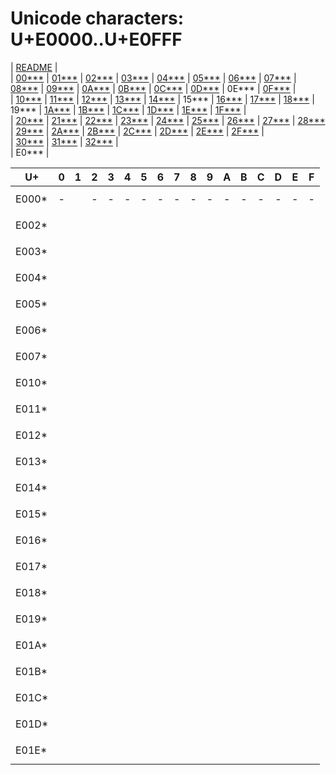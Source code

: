 # Unicode characters: U+E0000..U+E0FFF

| [README](README.md) |\
| [00\*\*\*](00xxx.md) | [01\*\*\*](01xxx.md) | [02\*\*\*](02xxx.md) | [03\*\*\*](03xxx.md) | [04\*\*\*](04xxx.md) | [05\*\*\*](05xxx.md) | [06\*\*\*](06xxx.md) | [07\*\*\*](07xxx.md) | [08\*\*\*](08xxx.md) | [09\*\*\*](09xxx.md) | [0A\*\*\*](0Axxx.md) | [0B\*\*\*](0Bxxx.md) | [0C\*\*\*](0Cxxx.md) | [0D\*\*\*](0Dxxx.md) | 0E\*\*\* | [0F\*\*\*](0Fxxx.md) |\
| [10\*\*\*](10xxx.md) | [11\*\*\*](11xxx.md) | [12\*\*\*](12xxx.md) | [13\*\*\*](13xxx.md) | [14\*\*\*](14xxx.md) | 15\*\*\* | [16\*\*\*](16xxx.md) | [17\*\*\*](17xxx.md) | [18\*\*\*](18xxx.md) | 19\*\*\* | [1A\*\*\*](1Axxx.md) | [1B\*\*\*](1Bxxx.md) | [1C\*\*\*](1Cxxx.md) | [1D\*\*\*](1Dxxx.md) | [1E\*\*\*](1Exxx.md) | [1F\*\*\*](1Fxxx.md) |\
| [20\*\*\*](20xxx.md) | [21\*\*\*](21xxx.md) | [22\*\*\*](22xxx.md) | [23\*\*\*](23xxx.md) | [24\*\*\*](24xxx.md) | [25\*\*\*](25xxx.md) | [26\*\*\*](26xxx.md) | [27\*\*\*](27xxx.md) | [28\*\*\*](28xxx.md) | [29\*\*\*](29xxx.md) | [2A\*\*\*](2Axxx.md) | [2B\*\*\*](2Bxxx.md) | [2C\*\*\*](2Cxxx.md) | [2D\*\*\*](2Dxxx.md) | [2E\*\*\*](2Exxx.md) | [2F\*\*\*](2Fxxx.md) |\
| [30\*\*\*](30xxx.md) | [31\*\*\*](31xxx.md) | [32\*\*\*](32xxx.md) |\
| E0\*\*\* |

| U+ | 0 | 1 | 2 | 3 | 4 | 5 | 6 | 7 | 8 | 9 | A | B | C | D | E | F |
| - | :-: | :-: | :-: | :-: | :-: | :-: | :-: | :-: | :-: | :-: | :-: | :-: | :-: | :-: | :-: | :-: |
| E000\* | <span id="E0000" title="U+E0000 (not assigned)">-</span> | <span id="E0001" title="U+E0001 LANGUAGE TAG, Cf">`󠀁`<br>󠀁</span> | <span id="E0002" title="U+E0002 (not assigned)">-</span> | <span id="E0003" title="U+E0003 (not assigned)">-</span> | <span id="E0004" title="U+E0004 (not assigned)">-</span> | <span id="E0005" title="U+E0005 (not assigned)">-</span> | <span id="E0006" title="U+E0006 (not assigned)">-</span> | <span id="E0007" title="U+E0007 (not assigned)">-</span> | <span id="E0008" title="U+E0008 (not assigned)">-</span> | <span id="E0009" title="U+E0009 (not assigned)">-</span> | <span id="E000A" title="U+E000A (not assigned)">-</span> | <span id="E000B" title="U+E000B (not assigned)">-</span> | <span id="E000C" title="U+E000C (not assigned)">-</span> | <span id="E000D" title="U+E000D (not assigned)">-</span> | <span id="E000E" title="U+E000E (not assigned)">-</span> | <span id="E000F" title="U+E000F (not assigned)">-</span> |
| E002\* | <span id="E0020" title="U+E0020 TAG SPACE, Cf">`󠀠`<br>󠀠</span> | <span id="E0021" title="U+E0021 TAG EXCLAMATION MARK, Cf">`󠀡`<br>󠀡</span> | <span id="E0022" title="U+E0022 TAG QUOTATION MARK, Cf">`󠀢`<br>󠀢</span> | <span id="E0023" title="U+E0023 TAG NUMBER SIGN, Cf">`󠀣`<br>󠀣</span> | <span id="E0024" title="U+E0024 TAG DOLLAR SIGN, Cf">`󠀤`<br>󠀤</span> | <span id="E0025" title="U+E0025 TAG PERCENT SIGN, Cf">`󠀥`<br>󠀥</span> | <span id="E0026" title="U+E0026 TAG AMPERSAND, Cf">`󠀦`<br>󠀦</span> | <span id="E0027" title="U+E0027 TAG APOSTROPHE, Cf">`󠀧`<br>󠀧</span> | <span id="E0028" title="U+E0028 TAG LEFT PARENTHESIS, Cf">`󠀨`<br>󠀨</span> | <span id="E0029" title="U+E0029 TAG RIGHT PARENTHESIS, Cf">`󠀩`<br>󠀩</span> | <span id="E002A" title="U+E002A TAG ASTERISK, Cf">`󠀪`<br>󠀪</span> | <span id="E002B" title="U+E002B TAG PLUS SIGN, Cf">`󠀫`<br>󠀫</span> | <span id="E002C" title="U+E002C TAG COMMA, Cf">`󠀬`<br>󠀬</span> | <span id="E002D" title="U+E002D TAG HYPHEN-MINUS, Cf">`󠀭`<br>󠀭</span> | <span id="E002E" title="U+E002E TAG FULL STOP, Cf">`󠀮`<br>󠀮</span> | <span id="E002F" title="U+E002F TAG SOLIDUS, Cf">`󠀯`<br>󠀯</span> |
| E003\* | <span id="E0030" title="U+E0030 TAG DIGIT ZERO, Cf">`󠀰`<br>󠀰</span> | <span id="E0031" title="U+E0031 TAG DIGIT ONE, Cf">`󠀱`<br>󠀱</span> | <span id="E0032" title="U+E0032 TAG DIGIT TWO, Cf">`󠀲`<br>󠀲</span> | <span id="E0033" title="U+E0033 TAG DIGIT THREE, Cf">`󠀳`<br>󠀳</span> | <span id="E0034" title="U+E0034 TAG DIGIT FOUR, Cf">`󠀴`<br>󠀴</span> | <span id="E0035" title="U+E0035 TAG DIGIT FIVE, Cf">`󠀵`<br>󠀵</span> | <span id="E0036" title="U+E0036 TAG DIGIT SIX, Cf">`󠀶`<br>󠀶</span> | <span id="E0037" title="U+E0037 TAG DIGIT SEVEN, Cf">`󠀷`<br>󠀷</span> | <span id="E0038" title="U+E0038 TAG DIGIT EIGHT, Cf">`󠀸`<br>󠀸</span> | <span id="E0039" title="U+E0039 TAG DIGIT NINE, Cf">`󠀹`<br>󠀹</span> | <span id="E003A" title="U+E003A TAG COLON, Cf">`󠀺`<br>󠀺</span> | <span id="E003B" title="U+E003B TAG SEMICOLON, Cf">`󠀻`<br>󠀻</span> | <span id="E003C" title="U+E003C TAG LESS-THAN SIGN, Cf">`󠀼`<br>󠀼</span> | <span id="E003D" title="U+E003D TAG EQUALS SIGN, Cf">`󠀽`<br>󠀽</span> | <span id="E003E" title="U+E003E TAG GREATER-THAN SIGN, Cf">`󠀾`<br>󠀾</span> | <span id="E003F" title="U+E003F TAG QUESTION MARK, Cf">`󠀿`<br>󠀿</span> |
| E004\* | <span id="E0040" title="U+E0040 TAG COMMERCIAL AT, Cf">`󠁀`<br>󠁀</span> | <span id="E0041" title="U+E0041 TAG LATIN CAPITAL LETTER A, Cf">`󠁁`<br>󠁁</span> | <span id="E0042" title="U+E0042 TAG LATIN CAPITAL LETTER B, Cf">`󠁂`<br>󠁂</span> | <span id="E0043" title="U+E0043 TAG LATIN CAPITAL LETTER C, Cf">`󠁃`<br>󠁃</span> | <span id="E0044" title="U+E0044 TAG LATIN CAPITAL LETTER D, Cf">`󠁄`<br>󠁄</span> | <span id="E0045" title="U+E0045 TAG LATIN CAPITAL LETTER E, Cf">`󠁅`<br>󠁅</span> | <span id="E0046" title="U+E0046 TAG LATIN CAPITAL LETTER F, Cf">`󠁆`<br>󠁆</span> | <span id="E0047" title="U+E0047 TAG LATIN CAPITAL LETTER G, Cf">`󠁇`<br>󠁇</span> | <span id="E0048" title="U+E0048 TAG LATIN CAPITAL LETTER H, Cf">`󠁈`<br>󠁈</span> | <span id="E0049" title="U+E0049 TAG LATIN CAPITAL LETTER I, Cf">`󠁉`<br>󠁉</span> | <span id="E004A" title="U+E004A TAG LATIN CAPITAL LETTER J, Cf">`󠁊`<br>󠁊</span> | <span id="E004B" title="U+E004B TAG LATIN CAPITAL LETTER K, Cf">`󠁋`<br>󠁋</span> | <span id="E004C" title="U+E004C TAG LATIN CAPITAL LETTER L, Cf">`󠁌`<br>󠁌</span> | <span id="E004D" title="U+E004D TAG LATIN CAPITAL LETTER M, Cf">`󠁍`<br>󠁍</span> | <span id="E004E" title="U+E004E TAG LATIN CAPITAL LETTER N, Cf">`󠁎`<br>󠁎</span> | <span id="E004F" title="U+E004F TAG LATIN CAPITAL LETTER O, Cf">`󠁏`<br>󠁏</span> |
| E005\* | <span id="E0050" title="U+E0050 TAG LATIN CAPITAL LETTER P, Cf">`󠁐`<br>󠁐</span> | <span id="E0051" title="U+E0051 TAG LATIN CAPITAL LETTER Q, Cf">`󠁑`<br>󠁑</span> | <span id="E0052" title="U+E0052 TAG LATIN CAPITAL LETTER R, Cf">`󠁒`<br>󠁒</span> | <span id="E0053" title="U+E0053 TAG LATIN CAPITAL LETTER S, Cf">`󠁓`<br>󠁓</span> | <span id="E0054" title="U+E0054 TAG LATIN CAPITAL LETTER T, Cf">`󠁔`<br>󠁔</span> | <span id="E0055" title="U+E0055 TAG LATIN CAPITAL LETTER U, Cf">`󠁕`<br>󠁕</span> | <span id="E0056" title="U+E0056 TAG LATIN CAPITAL LETTER V, Cf">`󠁖`<br>󠁖</span> | <span id="E0057" title="U+E0057 TAG LATIN CAPITAL LETTER W, Cf">`󠁗`<br>󠁗</span> | <span id="E0058" title="U+E0058 TAG LATIN CAPITAL LETTER X, Cf">`󠁘`<br>󠁘</span> | <span id="E0059" title="U+E0059 TAG LATIN CAPITAL LETTER Y, Cf">`󠁙`<br>󠁙</span> | <span id="E005A" title="U+E005A TAG LATIN CAPITAL LETTER Z, Cf">`󠁚`<br>󠁚</span> | <span id="E005B" title="U+E005B TAG LEFT SQUARE BRACKET, Cf">`󠁛`<br>󠁛</span> | <span id="E005C" title="U+E005C TAG REVERSE SOLIDUS, Cf">`󠁜`<br>󠁜</span> | <span id="E005D" title="U+E005D TAG RIGHT SQUARE BRACKET, Cf">`󠁝`<br>󠁝</span> | <span id="E005E" title="U+E005E TAG CIRCUMFLEX ACCENT, Cf">`󠁞`<br>󠁞</span> | <span id="E005F" title="U+E005F TAG LOW LINE, Cf">`󠁟`<br>󠁟</span> |
| E006\* | <span id="E0060" title="U+E0060 TAG GRAVE ACCENT, Cf">`󠁠`<br>󠁠</span> | <span id="E0061" title="U+E0061 TAG LATIN SMALL LETTER A, Cf">`󠁡`<br>󠁡</span> | <span id="E0062" title="U+E0062 TAG LATIN SMALL LETTER B, Cf">`󠁢`<br>󠁢</span> | <span id="E0063" title="U+E0063 TAG LATIN SMALL LETTER C, Cf">`󠁣`<br>󠁣</span> | <span id="E0064" title="U+E0064 TAG LATIN SMALL LETTER D, Cf">`󠁤`<br>󠁤</span> | <span id="E0065" title="U+E0065 TAG LATIN SMALL LETTER E, Cf">`󠁥`<br>󠁥</span> | <span id="E0066" title="U+E0066 TAG LATIN SMALL LETTER F, Cf">`󠁦`<br>󠁦</span> | <span id="E0067" title="U+E0067 TAG LATIN SMALL LETTER G, Cf">`󠁧`<br>󠁧</span> | <span id="E0068" title="U+E0068 TAG LATIN SMALL LETTER H, Cf">`󠁨`<br>󠁨</span> | <span id="E0069" title="U+E0069 TAG LATIN SMALL LETTER I, Cf">`󠁩`<br>󠁩</span> | <span id="E006A" title="U+E006A TAG LATIN SMALL LETTER J, Cf">`󠁪`<br>󠁪</span> | <span id="E006B" title="U+E006B TAG LATIN SMALL LETTER K, Cf">`󠁫`<br>󠁫</span> | <span id="E006C" title="U+E006C TAG LATIN SMALL LETTER L, Cf">`󠁬`<br>󠁬</span> | <span id="E006D" title="U+E006D TAG LATIN SMALL LETTER M, Cf">`󠁭`<br>󠁭</span> | <span id="E006E" title="U+E006E TAG LATIN SMALL LETTER N, Cf">`󠁮`<br>󠁮</span> | <span id="E006F" title="U+E006F TAG LATIN SMALL LETTER O, Cf">`󠁯`<br>󠁯</span> |
| E007\* | <span id="E0070" title="U+E0070 TAG LATIN SMALL LETTER P, Cf">`󠁰`<br>󠁰</span> | <span id="E0071" title="U+E0071 TAG LATIN SMALL LETTER Q, Cf">`󠁱`<br>󠁱</span> | <span id="E0072" title="U+E0072 TAG LATIN SMALL LETTER R, Cf">`󠁲`<br>󠁲</span> | <span id="E0073" title="U+E0073 TAG LATIN SMALL LETTER S, Cf">`󠁳`<br>󠁳</span> | <span id="E0074" title="U+E0074 TAG LATIN SMALL LETTER T, Cf">`󠁴`<br>󠁴</span> | <span id="E0075" title="U+E0075 TAG LATIN SMALL LETTER U, Cf">`󠁵`<br>󠁵</span> | <span id="E0076" title="U+E0076 TAG LATIN SMALL LETTER V, Cf">`󠁶`<br>󠁶</span> | <span id="E0077" title="U+E0077 TAG LATIN SMALL LETTER W, Cf">`󠁷`<br>󠁷</span> | <span id="E0078" title="U+E0078 TAG LATIN SMALL LETTER X, Cf">`󠁸`<br>󠁸</span> | <span id="E0079" title="U+E0079 TAG LATIN SMALL LETTER Y, Cf">`󠁹`<br>󠁹</span> | <span id="E007A" title="U+E007A TAG LATIN SMALL LETTER Z, Cf">`󠁺`<br>󠁺</span> | <span id="E007B" title="U+E007B TAG LEFT CURLY BRACKET, Cf">`󠁻`<br>󠁻</span> | <span id="E007C" title="U+E007C TAG VERTICAL LINE, Cf">`󠁼`<br>󠁼</span> | <span id="E007D" title="U+E007D TAG RIGHT CURLY BRACKET, Cf">`󠁽`<br>󠁽</span> | <span id="E007E" title="U+E007E TAG TILDE, Cf">`󠁾`<br>󠁾</span> | <span id="E007F" title="U+E007F CANCEL TAG, Cf">`󠁿`<br>󠁿</span> |
| E010\* | <span id="E0100" title="U+E0100 VARIATION SELECTOR-17, Mn">`󠄀`<br>󠄀</span> | <span id="E0101" title="U+E0101 VARIATION SELECTOR-18, Mn">`󠄁`<br>󠄁</span> | <span id="E0102" title="U+E0102 VARIATION SELECTOR-19, Mn">`󠄂`<br>󠄂</span> | <span id="E0103" title="U+E0103 VARIATION SELECTOR-20, Mn">`󠄃`<br>󠄃</span> | <span id="E0104" title="U+E0104 VARIATION SELECTOR-21, Mn">`󠄄`<br>󠄄</span> | <span id="E0105" title="U+E0105 VARIATION SELECTOR-22, Mn">`󠄅`<br>󠄅</span> | <span id="E0106" title="U+E0106 VARIATION SELECTOR-23, Mn">`󠄆`<br>󠄆</span> | <span id="E0107" title="U+E0107 VARIATION SELECTOR-24, Mn">`󠄇`<br>󠄇</span> | <span id="E0108" title="U+E0108 VARIATION SELECTOR-25, Mn">`󠄈`<br>󠄈</span> | <span id="E0109" title="U+E0109 VARIATION SELECTOR-26, Mn">`󠄉`<br>󠄉</span> | <span id="E010A" title="U+E010A VARIATION SELECTOR-27, Mn">`󠄊`<br>󠄊</span> | <span id="E010B" title="U+E010B VARIATION SELECTOR-28, Mn">`󠄋`<br>󠄋</span> | <span id="E010C" title="U+E010C VARIATION SELECTOR-29, Mn">`󠄌`<br>󠄌</span> | <span id="E010D" title="U+E010D VARIATION SELECTOR-30, Mn">`󠄍`<br>󠄍</span> | <span id="E010E" title="U+E010E VARIATION SELECTOR-31, Mn">`󠄎`<br>󠄎</span> | <span id="E010F" title="U+E010F VARIATION SELECTOR-32, Mn">`󠄏`<br>󠄏</span> |
| E011\* | <span id="E0110" title="U+E0110 VARIATION SELECTOR-33, Mn">`󠄐`<br>󠄐</span> | <span id="E0111" title="U+E0111 VARIATION SELECTOR-34, Mn">`󠄑`<br>󠄑</span> | <span id="E0112" title="U+E0112 VARIATION SELECTOR-35, Mn">`󠄒`<br>󠄒</span> | <span id="E0113" title="U+E0113 VARIATION SELECTOR-36, Mn">`󠄓`<br>󠄓</span> | <span id="E0114" title="U+E0114 VARIATION SELECTOR-37, Mn">`󠄔`<br>󠄔</span> | <span id="E0115" title="U+E0115 VARIATION SELECTOR-38, Mn">`󠄕`<br>󠄕</span> | <span id="E0116" title="U+E0116 VARIATION SELECTOR-39, Mn">`󠄖`<br>󠄖</span> | <span id="E0117" title="U+E0117 VARIATION SELECTOR-40, Mn">`󠄗`<br>󠄗</span> | <span id="E0118" title="U+E0118 VARIATION SELECTOR-41, Mn">`󠄘`<br>󠄘</span> | <span id="E0119" title="U+E0119 VARIATION SELECTOR-42, Mn">`󠄙`<br>󠄙</span> | <span id="E011A" title="U+E011A VARIATION SELECTOR-43, Mn">`󠄚`<br>󠄚</span> | <span id="E011B" title="U+E011B VARIATION SELECTOR-44, Mn">`󠄛`<br>󠄛</span> | <span id="E011C" title="U+E011C VARIATION SELECTOR-45, Mn">`󠄜`<br>󠄜</span> | <span id="E011D" title="U+E011D VARIATION SELECTOR-46, Mn">`󠄝`<br>󠄝</span> | <span id="E011E" title="U+E011E VARIATION SELECTOR-47, Mn">`󠄞`<br>󠄞</span> | <span id="E011F" title="U+E011F VARIATION SELECTOR-48, Mn">`󠄟`<br>󠄟</span> |
| E012\* | <span id="E0120" title="U+E0120 VARIATION SELECTOR-49, Mn">`󠄠`<br>󠄠</span> | <span id="E0121" title="U+E0121 VARIATION SELECTOR-50, Mn">`󠄡`<br>󠄡</span> | <span id="E0122" title="U+E0122 VARIATION SELECTOR-51, Mn">`󠄢`<br>󠄢</span> | <span id="E0123" title="U+E0123 VARIATION SELECTOR-52, Mn">`󠄣`<br>󠄣</span> | <span id="E0124" title="U+E0124 VARIATION SELECTOR-53, Mn">`󠄤`<br>󠄤</span> | <span id="E0125" title="U+E0125 VARIATION SELECTOR-54, Mn">`󠄥`<br>󠄥</span> | <span id="E0126" title="U+E0126 VARIATION SELECTOR-55, Mn">`󠄦`<br>󠄦</span> | <span id="E0127" title="U+E0127 VARIATION SELECTOR-56, Mn">`󠄧`<br>󠄧</span> | <span id="E0128" title="U+E0128 VARIATION SELECTOR-57, Mn">`󠄨`<br>󠄨</span> | <span id="E0129" title="U+E0129 VARIATION SELECTOR-58, Mn">`󠄩`<br>󠄩</span> | <span id="E012A" title="U+E012A VARIATION SELECTOR-59, Mn">`󠄪`<br>󠄪</span> | <span id="E012B" title="U+E012B VARIATION SELECTOR-60, Mn">`󠄫`<br>󠄫</span> | <span id="E012C" title="U+E012C VARIATION SELECTOR-61, Mn">`󠄬`<br>󠄬</span> | <span id="E012D" title="U+E012D VARIATION SELECTOR-62, Mn">`󠄭`<br>󠄭</span> | <span id="E012E" title="U+E012E VARIATION SELECTOR-63, Mn">`󠄮`<br>󠄮</span> | <span id="E012F" title="U+E012F VARIATION SELECTOR-64, Mn">`󠄯`<br>󠄯</span> |
| E013\* | <span id="E0130" title="U+E0130 VARIATION SELECTOR-65, Mn">`󠄰`<br>󠄰</span> | <span id="E0131" title="U+E0131 VARIATION SELECTOR-66, Mn">`󠄱`<br>󠄱</span> | <span id="E0132" title="U+E0132 VARIATION SELECTOR-67, Mn">`󠄲`<br>󠄲</span> | <span id="E0133" title="U+E0133 VARIATION SELECTOR-68, Mn">`󠄳`<br>󠄳</span> | <span id="E0134" title="U+E0134 VARIATION SELECTOR-69, Mn">`󠄴`<br>󠄴</span> | <span id="E0135" title="U+E0135 VARIATION SELECTOR-70, Mn">`󠄵`<br>󠄵</span> | <span id="E0136" title="U+E0136 VARIATION SELECTOR-71, Mn">`󠄶`<br>󠄶</span> | <span id="E0137" title="U+E0137 VARIATION SELECTOR-72, Mn">`󠄷`<br>󠄷</span> | <span id="E0138" title="U+E0138 VARIATION SELECTOR-73, Mn">`󠄸`<br>󠄸</span> | <span id="E0139" title="U+E0139 VARIATION SELECTOR-74, Mn">`󠄹`<br>󠄹</span> | <span id="E013A" title="U+E013A VARIATION SELECTOR-75, Mn">`󠄺`<br>󠄺</span> | <span id="E013B" title="U+E013B VARIATION SELECTOR-76, Mn">`󠄻`<br>󠄻</span> | <span id="E013C" title="U+E013C VARIATION SELECTOR-77, Mn">`󠄼`<br>󠄼</span> | <span id="E013D" title="U+E013D VARIATION SELECTOR-78, Mn">`󠄽`<br>󠄽</span> | <span id="E013E" title="U+E013E VARIATION SELECTOR-79, Mn">`󠄾`<br>󠄾</span> | <span id="E013F" title="U+E013F VARIATION SELECTOR-80, Mn">`󠄿`<br>󠄿</span> |
| E014\* | <span id="E0140" title="U+E0140 VARIATION SELECTOR-81, Mn">`󠅀`<br>󠅀</span> | <span id="E0141" title="U+E0141 VARIATION SELECTOR-82, Mn">`󠅁`<br>󠅁</span> | <span id="E0142" title="U+E0142 VARIATION SELECTOR-83, Mn">`󠅂`<br>󠅂</span> | <span id="E0143" title="U+E0143 VARIATION SELECTOR-84, Mn">`󠅃`<br>󠅃</span> | <span id="E0144" title="U+E0144 VARIATION SELECTOR-85, Mn">`󠅄`<br>󠅄</span> | <span id="E0145" title="U+E0145 VARIATION SELECTOR-86, Mn">`󠅅`<br>󠅅</span> | <span id="E0146" title="U+E0146 VARIATION SELECTOR-87, Mn">`󠅆`<br>󠅆</span> | <span id="E0147" title="U+E0147 VARIATION SELECTOR-88, Mn">`󠅇`<br>󠅇</span> | <span id="E0148" title="U+E0148 VARIATION SELECTOR-89, Mn">`󠅈`<br>󠅈</span> | <span id="E0149" title="U+E0149 VARIATION SELECTOR-90, Mn">`󠅉`<br>󠅉</span> | <span id="E014A" title="U+E014A VARIATION SELECTOR-91, Mn">`󠅊`<br>󠅊</span> | <span id="E014B" title="U+E014B VARIATION SELECTOR-92, Mn">`󠅋`<br>󠅋</span> | <span id="E014C" title="U+E014C VARIATION SELECTOR-93, Mn">`󠅌`<br>󠅌</span> | <span id="E014D" title="U+E014D VARIATION SELECTOR-94, Mn">`󠅍`<br>󠅍</span> | <span id="E014E" title="U+E014E VARIATION SELECTOR-95, Mn">`󠅎`<br>󠅎</span> | <span id="E014F" title="U+E014F VARIATION SELECTOR-96, Mn">`󠅏`<br>󠅏</span> |
| E015\* | <span id="E0150" title="U+E0150 VARIATION SELECTOR-97, Mn">`󠅐`<br>󠅐</span> | <span id="E0151" title="U+E0151 VARIATION SELECTOR-98, Mn">`󠅑`<br>󠅑</span> | <span id="E0152" title="U+E0152 VARIATION SELECTOR-99, Mn">`󠅒`<br>󠅒</span> | <span id="E0153" title="U+E0153 VARIATION SELECTOR-100, Mn">`󠅓`<br>󠅓</span> | <span id="E0154" title="U+E0154 VARIATION SELECTOR-101, Mn">`󠅔`<br>󠅔</span> | <span id="E0155" title="U+E0155 VARIATION SELECTOR-102, Mn">`󠅕`<br>󠅕</span> | <span id="E0156" title="U+E0156 VARIATION SELECTOR-103, Mn">`󠅖`<br>󠅖</span> | <span id="E0157" title="U+E0157 VARIATION SELECTOR-104, Mn">`󠅗`<br>󠅗</span> | <span id="E0158" title="U+E0158 VARIATION SELECTOR-105, Mn">`󠅘`<br>󠅘</span> | <span id="E0159" title="U+E0159 VARIATION SELECTOR-106, Mn">`󠅙`<br>󠅙</span> | <span id="E015A" title="U+E015A VARIATION SELECTOR-107, Mn">`󠅚`<br>󠅚</span> | <span id="E015B" title="U+E015B VARIATION SELECTOR-108, Mn">`󠅛`<br>󠅛</span> | <span id="E015C" title="U+E015C VARIATION SELECTOR-109, Mn">`󠅜`<br>󠅜</span> | <span id="E015D" title="U+E015D VARIATION SELECTOR-110, Mn">`󠅝`<br>󠅝</span> | <span id="E015E" title="U+E015E VARIATION SELECTOR-111, Mn">`󠅞`<br>󠅞</span> | <span id="E015F" title="U+E015F VARIATION SELECTOR-112, Mn">`󠅟`<br>󠅟</span> |
| E016\* | <span id="E0160" title="U+E0160 VARIATION SELECTOR-113, Mn">`󠅠`<br>󠅠</span> | <span id="E0161" title="U+E0161 VARIATION SELECTOR-114, Mn">`󠅡`<br>󠅡</span> | <span id="E0162" title="U+E0162 VARIATION SELECTOR-115, Mn">`󠅢`<br>󠅢</span> | <span id="E0163" title="U+E0163 VARIATION SELECTOR-116, Mn">`󠅣`<br>󠅣</span> | <span id="E0164" title="U+E0164 VARIATION SELECTOR-117, Mn">`󠅤`<br>󠅤</span> | <span id="E0165" title="U+E0165 VARIATION SELECTOR-118, Mn">`󠅥`<br>󠅥</span> | <span id="E0166" title="U+E0166 VARIATION SELECTOR-119, Mn">`󠅦`<br>󠅦</span> | <span id="E0167" title="U+E0167 VARIATION SELECTOR-120, Mn">`󠅧`<br>󠅧</span> | <span id="E0168" title="U+E0168 VARIATION SELECTOR-121, Mn">`󠅨`<br>󠅨</span> | <span id="E0169" title="U+E0169 VARIATION SELECTOR-122, Mn">`󠅩`<br>󠅩</span> | <span id="E016A" title="U+E016A VARIATION SELECTOR-123, Mn">`󠅪`<br>󠅪</span> | <span id="E016B" title="U+E016B VARIATION SELECTOR-124, Mn">`󠅫`<br>󠅫</span> | <span id="E016C" title="U+E016C VARIATION SELECTOR-125, Mn">`󠅬`<br>󠅬</span> | <span id="E016D" title="U+E016D VARIATION SELECTOR-126, Mn">`󠅭`<br>󠅭</span> | <span id="E016E" title="U+E016E VARIATION SELECTOR-127, Mn">`󠅮`<br>󠅮</span> | <span id="E016F" title="U+E016F VARIATION SELECTOR-128, Mn">`󠅯`<br>󠅯</span> |
| E017\* | <span id="E0170" title="U+E0170 VARIATION SELECTOR-129, Mn">`󠅰`<br>󠅰</span> | <span id="E0171" title="U+E0171 VARIATION SELECTOR-130, Mn">`󠅱`<br>󠅱</span> | <span id="E0172" title="U+E0172 VARIATION SELECTOR-131, Mn">`󠅲`<br>󠅲</span> | <span id="E0173" title="U+E0173 VARIATION SELECTOR-132, Mn">`󠅳`<br>󠅳</span> | <span id="E0174" title="U+E0174 VARIATION SELECTOR-133, Mn">`󠅴`<br>󠅴</span> | <span id="E0175" title="U+E0175 VARIATION SELECTOR-134, Mn">`󠅵`<br>󠅵</span> | <span id="E0176" title="U+E0176 VARIATION SELECTOR-135, Mn">`󠅶`<br>󠅶</span> | <span id="E0177" title="U+E0177 VARIATION SELECTOR-136, Mn">`󠅷`<br>󠅷</span> | <span id="E0178" title="U+E0178 VARIATION SELECTOR-137, Mn">`󠅸`<br>󠅸</span> | <span id="E0179" title="U+E0179 VARIATION SELECTOR-138, Mn">`󠅹`<br>󠅹</span> | <span id="E017A" title="U+E017A VARIATION SELECTOR-139, Mn">`󠅺`<br>󠅺</span> | <span id="E017B" title="U+E017B VARIATION SELECTOR-140, Mn">`󠅻`<br>󠅻</span> | <span id="E017C" title="U+E017C VARIATION SELECTOR-141, Mn">`󠅼`<br>󠅼</span> | <span id="E017D" title="U+E017D VARIATION SELECTOR-142, Mn">`󠅽`<br>󠅽</span> | <span id="E017E" title="U+E017E VARIATION SELECTOR-143, Mn">`󠅾`<br>󠅾</span> | <span id="E017F" title="U+E017F VARIATION SELECTOR-144, Mn">`󠅿`<br>󠅿</span> |
| E018\* | <span id="E0180" title="U+E0180 VARIATION SELECTOR-145, Mn">`󠆀`<br>󠆀</span> | <span id="E0181" title="U+E0181 VARIATION SELECTOR-146, Mn">`󠆁`<br>󠆁</span> | <span id="E0182" title="U+E0182 VARIATION SELECTOR-147, Mn">`󠆂`<br>󠆂</span> | <span id="E0183" title="U+E0183 VARIATION SELECTOR-148, Mn">`󠆃`<br>󠆃</span> | <span id="E0184" title="U+E0184 VARIATION SELECTOR-149, Mn">`󠆄`<br>󠆄</span> | <span id="E0185" title="U+E0185 VARIATION SELECTOR-150, Mn">`󠆅`<br>󠆅</span> | <span id="E0186" title="U+E0186 VARIATION SELECTOR-151, Mn">`󠆆`<br>󠆆</span> | <span id="E0187" title="U+E0187 VARIATION SELECTOR-152, Mn">`󠆇`<br>󠆇</span> | <span id="E0188" title="U+E0188 VARIATION SELECTOR-153, Mn">`󠆈`<br>󠆈</span> | <span id="E0189" title="U+E0189 VARIATION SELECTOR-154, Mn">`󠆉`<br>󠆉</span> | <span id="E018A" title="U+E018A VARIATION SELECTOR-155, Mn">`󠆊`<br>󠆊</span> | <span id="E018B" title="U+E018B VARIATION SELECTOR-156, Mn">`󠆋`<br>󠆋</span> | <span id="E018C" title="U+E018C VARIATION SELECTOR-157, Mn">`󠆌`<br>󠆌</span> | <span id="E018D" title="U+E018D VARIATION SELECTOR-158, Mn">`󠆍`<br>󠆍</span> | <span id="E018E" title="U+E018E VARIATION SELECTOR-159, Mn">`󠆎`<br>󠆎</span> | <span id="E018F" title="U+E018F VARIATION SELECTOR-160, Mn">`󠆏`<br>󠆏</span> |
| E019\* | <span id="E0190" title="U+E0190 VARIATION SELECTOR-161, Mn">`󠆐`<br>󠆐</span> | <span id="E0191" title="U+E0191 VARIATION SELECTOR-162, Mn">`󠆑`<br>󠆑</span> | <span id="E0192" title="U+E0192 VARIATION SELECTOR-163, Mn">`󠆒`<br>󠆒</span> | <span id="E0193" title="U+E0193 VARIATION SELECTOR-164, Mn">`󠆓`<br>󠆓</span> | <span id="E0194" title="U+E0194 VARIATION SELECTOR-165, Mn">`󠆔`<br>󠆔</span> | <span id="E0195" title="U+E0195 VARIATION SELECTOR-166, Mn">`󠆕`<br>󠆕</span> | <span id="E0196" title="U+E0196 VARIATION SELECTOR-167, Mn">`󠆖`<br>󠆖</span> | <span id="E0197" title="U+E0197 VARIATION SELECTOR-168, Mn">`󠆗`<br>󠆗</span> | <span id="E0198" title="U+E0198 VARIATION SELECTOR-169, Mn">`󠆘`<br>󠆘</span> | <span id="E0199" title="U+E0199 VARIATION SELECTOR-170, Mn">`󠆙`<br>󠆙</span> | <span id="E019A" title="U+E019A VARIATION SELECTOR-171, Mn">`󠆚`<br>󠆚</span> | <span id="E019B" title="U+E019B VARIATION SELECTOR-172, Mn">`󠆛`<br>󠆛</span> | <span id="E019C" title="U+E019C VARIATION SELECTOR-173, Mn">`󠆜`<br>󠆜</span> | <span id="E019D" title="U+E019D VARIATION SELECTOR-174, Mn">`󠆝`<br>󠆝</span> | <span id="E019E" title="U+E019E VARIATION SELECTOR-175, Mn">`󠆞`<br>󠆞</span> | <span id="E019F" title="U+E019F VARIATION SELECTOR-176, Mn">`󠆟`<br>󠆟</span> |
| E01A\* | <span id="E01A0" title="U+E01A0 VARIATION SELECTOR-177, Mn">`󠆠`<br>󠆠</span> | <span id="E01A1" title="U+E01A1 VARIATION SELECTOR-178, Mn">`󠆡`<br>󠆡</span> | <span id="E01A2" title="U+E01A2 VARIATION SELECTOR-179, Mn">`󠆢`<br>󠆢</span> | <span id="E01A3" title="U+E01A3 VARIATION SELECTOR-180, Mn">`󠆣`<br>󠆣</span> | <span id="E01A4" title="U+E01A4 VARIATION SELECTOR-181, Mn">`󠆤`<br>󠆤</span> | <span id="E01A5" title="U+E01A5 VARIATION SELECTOR-182, Mn">`󠆥`<br>󠆥</span> | <span id="E01A6" title="U+E01A6 VARIATION SELECTOR-183, Mn">`󠆦`<br>󠆦</span> | <span id="E01A7" title="U+E01A7 VARIATION SELECTOR-184, Mn">`󠆧`<br>󠆧</span> | <span id="E01A8" title="U+E01A8 VARIATION SELECTOR-185, Mn">`󠆨`<br>󠆨</span> | <span id="E01A9" title="U+E01A9 VARIATION SELECTOR-186, Mn">`󠆩`<br>󠆩</span> | <span id="E01AA" title="U+E01AA VARIATION SELECTOR-187, Mn">`󠆪`<br>󠆪</span> | <span id="E01AB" title="U+E01AB VARIATION SELECTOR-188, Mn">`󠆫`<br>󠆫</span> | <span id="E01AC" title="U+E01AC VARIATION SELECTOR-189, Mn">`󠆬`<br>󠆬</span> | <span id="E01AD" title="U+E01AD VARIATION SELECTOR-190, Mn">`󠆭`<br>󠆭</span> | <span id="E01AE" title="U+E01AE VARIATION SELECTOR-191, Mn">`󠆮`<br>󠆮</span> | <span id="E01AF" title="U+E01AF VARIATION SELECTOR-192, Mn">`󠆯`<br>󠆯</span> |
| E01B\* | <span id="E01B0" title="U+E01B0 VARIATION SELECTOR-193, Mn">`󠆰`<br>󠆰</span> | <span id="E01B1" title="U+E01B1 VARIATION SELECTOR-194, Mn">`󠆱`<br>󠆱</span> | <span id="E01B2" title="U+E01B2 VARIATION SELECTOR-195, Mn">`󠆲`<br>󠆲</span> | <span id="E01B3" title="U+E01B3 VARIATION SELECTOR-196, Mn">`󠆳`<br>󠆳</span> | <span id="E01B4" title="U+E01B4 VARIATION SELECTOR-197, Mn">`󠆴`<br>󠆴</span> | <span id="E01B5" title="U+E01B5 VARIATION SELECTOR-198, Mn">`󠆵`<br>󠆵</span> | <span id="E01B6" title="U+E01B6 VARIATION SELECTOR-199, Mn">`󠆶`<br>󠆶</span> | <span id="E01B7" title="U+E01B7 VARIATION SELECTOR-200, Mn">`󠆷`<br>󠆷</span> | <span id="E01B8" title="U+E01B8 VARIATION SELECTOR-201, Mn">`󠆸`<br>󠆸</span> | <span id="E01B9" title="U+E01B9 VARIATION SELECTOR-202, Mn">`󠆹`<br>󠆹</span> | <span id="E01BA" title="U+E01BA VARIATION SELECTOR-203, Mn">`󠆺`<br>󠆺</span> | <span id="E01BB" title="U+E01BB VARIATION SELECTOR-204, Mn">`󠆻`<br>󠆻</span> | <span id="E01BC" title="U+E01BC VARIATION SELECTOR-205, Mn">`󠆼`<br>󠆼</span> | <span id="E01BD" title="U+E01BD VARIATION SELECTOR-206, Mn">`󠆽`<br>󠆽</span> | <span id="E01BE" title="U+E01BE VARIATION SELECTOR-207, Mn">`󠆾`<br>󠆾</span> | <span id="E01BF" title="U+E01BF VARIATION SELECTOR-208, Mn">`󠆿`<br>󠆿</span> |
| E01C\* | <span id="E01C0" title="U+E01C0 VARIATION SELECTOR-209, Mn">`󠇀`<br>󠇀</span> | <span id="E01C1" title="U+E01C1 VARIATION SELECTOR-210, Mn">`󠇁`<br>󠇁</span> | <span id="E01C2" title="U+E01C2 VARIATION SELECTOR-211, Mn">`󠇂`<br>󠇂</span> | <span id="E01C3" title="U+E01C3 VARIATION SELECTOR-212, Mn">`󠇃`<br>󠇃</span> | <span id="E01C4" title="U+E01C4 VARIATION SELECTOR-213, Mn">`󠇄`<br>󠇄</span> | <span id="E01C5" title="U+E01C5 VARIATION SELECTOR-214, Mn">`󠇅`<br>󠇅</span> | <span id="E01C6" title="U+E01C6 VARIATION SELECTOR-215, Mn">`󠇆`<br>󠇆</span> | <span id="E01C7" title="U+E01C7 VARIATION SELECTOR-216, Mn">`󠇇`<br>󠇇</span> | <span id="E01C8" title="U+E01C8 VARIATION SELECTOR-217, Mn">`󠇈`<br>󠇈</span> | <span id="E01C9" title="U+E01C9 VARIATION SELECTOR-218, Mn">`󠇉`<br>󠇉</span> | <span id="E01CA" title="U+E01CA VARIATION SELECTOR-219, Mn">`󠇊`<br>󠇊</span> | <span id="E01CB" title="U+E01CB VARIATION SELECTOR-220, Mn">`󠇋`<br>󠇋</span> | <span id="E01CC" title="U+E01CC VARIATION SELECTOR-221, Mn">`󠇌`<br>󠇌</span> | <span id="E01CD" title="U+E01CD VARIATION SELECTOR-222, Mn">`󠇍`<br>󠇍</span> | <span id="E01CE" title="U+E01CE VARIATION SELECTOR-223, Mn">`󠇎`<br>󠇎</span> | <span id="E01CF" title="U+E01CF VARIATION SELECTOR-224, Mn">`󠇏`<br>󠇏</span> |
| E01D\* | <span id="E01D0" title="U+E01D0 VARIATION SELECTOR-225, Mn">`󠇐`<br>󠇐</span> | <span id="E01D1" title="U+E01D1 VARIATION SELECTOR-226, Mn">`󠇑`<br>󠇑</span> | <span id="E01D2" title="U+E01D2 VARIATION SELECTOR-227, Mn">`󠇒`<br>󠇒</span> | <span id="E01D3" title="U+E01D3 VARIATION SELECTOR-228, Mn">`󠇓`<br>󠇓</span> | <span id="E01D4" title="U+E01D4 VARIATION SELECTOR-229, Mn">`󠇔`<br>󠇔</span> | <span id="E01D5" title="U+E01D5 VARIATION SELECTOR-230, Mn">`󠇕`<br>󠇕</span> | <span id="E01D6" title="U+E01D6 VARIATION SELECTOR-231, Mn">`󠇖`<br>󠇖</span> | <span id="E01D7" title="U+E01D7 VARIATION SELECTOR-232, Mn">`󠇗`<br>󠇗</span> | <span id="E01D8" title="U+E01D8 VARIATION SELECTOR-233, Mn">`󠇘`<br>󠇘</span> | <span id="E01D9" title="U+E01D9 VARIATION SELECTOR-234, Mn">`󠇙`<br>󠇙</span> | <span id="E01DA" title="U+E01DA VARIATION SELECTOR-235, Mn">`󠇚`<br>󠇚</span> | <span id="E01DB" title="U+E01DB VARIATION SELECTOR-236, Mn">`󠇛`<br>󠇛</span> | <span id="E01DC" title="U+E01DC VARIATION SELECTOR-237, Mn">`󠇜`<br>󠇜</span> | <span id="E01DD" title="U+E01DD VARIATION SELECTOR-238, Mn">`󠇝`<br>󠇝</span> | <span id="E01DE" title="U+E01DE VARIATION SELECTOR-239, Mn">`󠇞`<br>󠇞</span> | <span id="E01DF" title="U+E01DF VARIATION SELECTOR-240, Mn">`󠇟`<br>󠇟</span> |
| E01E\* | <span id="E01E0" title="U+E01E0 VARIATION SELECTOR-241, Mn">`󠇠`<br>󠇠</span> | <span id="E01E1" title="U+E01E1 VARIATION SELECTOR-242, Mn">`󠇡`<br>󠇡</span> | <span id="E01E2" title="U+E01E2 VARIATION SELECTOR-243, Mn">`󠇢`<br>󠇢</span> | <span id="E01E3" title="U+E01E3 VARIATION SELECTOR-244, Mn">`󠇣`<br>󠇣</span> | <span id="E01E4" title="U+E01E4 VARIATION SELECTOR-245, Mn">`󠇤`<br>󠇤</span> | <span id="E01E5" title="U+E01E5 VARIATION SELECTOR-246, Mn">`󠇥`<br>󠇥</span> | <span id="E01E6" title="U+E01E6 VARIATION SELECTOR-247, Mn">`󠇦`<br>󠇦</span> | <span id="E01E7" title="U+E01E7 VARIATION SELECTOR-248, Mn">`󠇧`<br>󠇧</span> | <span id="E01E8" title="U+E01E8 VARIATION SELECTOR-249, Mn">`󠇨`<br>󠇨</span> | <span id="E01E9" title="U+E01E9 VARIATION SELECTOR-250, Mn">`󠇩`<br>󠇩</span> | <span id="E01EA" title="U+E01EA VARIATION SELECTOR-251, Mn">`󠇪`<br>󠇪</span> | <span id="E01EB" title="U+E01EB VARIATION SELECTOR-252, Mn">`󠇫`<br>󠇫</span> | <span id="E01EC" title="U+E01EC VARIATION SELECTOR-253, Mn">`󠇬`<br>󠇬</span> | <span id="E01ED" title="U+E01ED VARIATION SELECTOR-254, Mn">`󠇭`<br>󠇭</span> | <span id="E01EE" title="U+E01EE VARIATION SELECTOR-255, Mn">`󠇮`<br>󠇮</span> | <span id="E01EF" title="U+E01EF VARIATION SELECTOR-256, Mn">`󠇯`<br>󠇯</span> |
